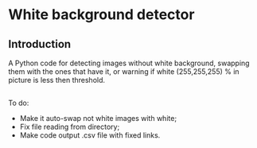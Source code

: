 # White background detector
## Introduction
A Python code for detecting images without white background, swapping them with the ones that have it, or warning if white (255,255,255) % in picture is less then threshold.
##
To do:
* Make it auto-swap not white images with white;
* Fix file reading from directory;
* Make code output .csv file with fixed links.
